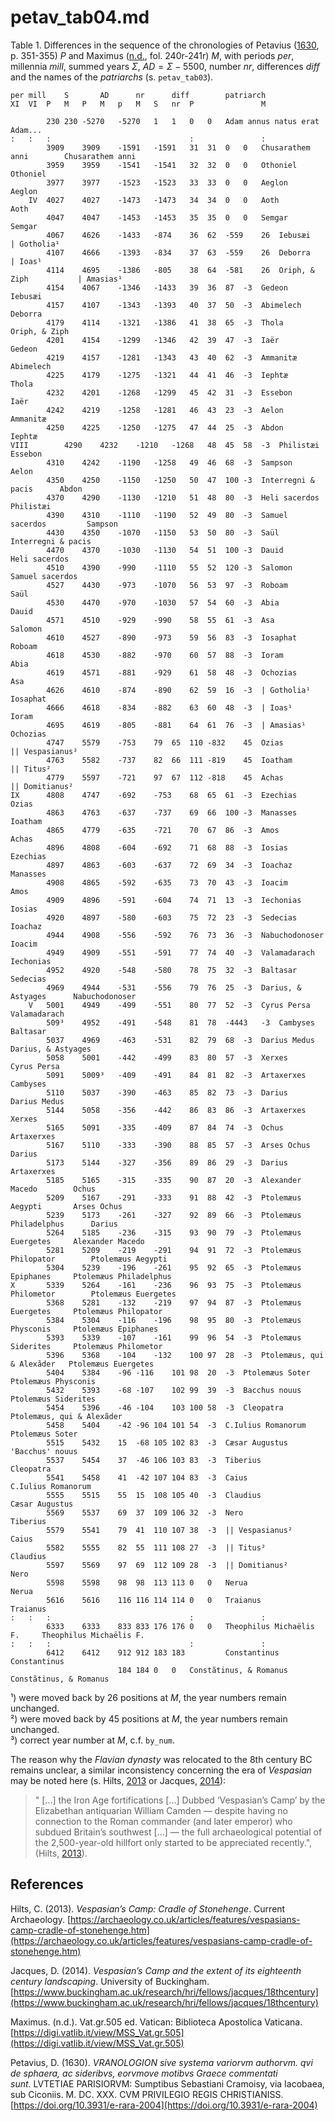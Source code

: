 # petav_tab04.md

Table 1. Differences in the sequence of the chronologies of Petavius ([1630](https://doi.org/10.3931/e-rara-2004), p. 351-355) $P$ ​​and Maximus ([n.d.](https://digi.vatlib.it/view/MSS_Vat.gr.505), fol. 240r-241r) $M$, with periods $per$, millennia $mill$, summed years $\Sigma$, $AD=\Sigma-5500$, number $nr$, differences $diff$ and the names of the *patriarchs* (s. `petav_tab03`).
~~~											
per	mill	S		AD		nr		diff		patriarch	
XI	VI	P	M	P	M	p	M	S	nr	P				M
											
		230	230	-5270	-5270	1	1	0	0	Adam annus natus erat		Adam...
:	:	:								:				:
		3909	3909	-1591	-1591	31	31	0	0	Chusarathem anni		Chusarathem anni
		3959	3959	-1541	-1541	32	32	0	0	Othoniel			Othoniel
		3977	3977	-1523	-1523	33	33	0	0	Aeglon				Aeglon
	IV	4027	4027	-1473	-1473	34	34	0	0	Aoth				Aoth
		4047	4047	-1453	-1453	35	35	0	0	Semgar				Semgar
		4067	4626	-1433	-874	36	62	-559	26	Iebusæi				| Gotholia¹
		4107	4666	-1393	-834	37	63	-559	26	Deborra				| Ioas¹
		4114	4695	-1386	-805	38	64	-581	26	Oriph, & Ziph			| Amasias¹
		4154	4067	-1346	-1433	39	36	87	-3	Gedeon				Iebusæi
		4157	4107	-1343	-1393	40	37	50	-3	Abimelech			Deborra
		4179	4114	-1321	-1386	41	38	65	-3	Thola				Oriph, & Ziph
		4201	4154	-1299	-1346	42	39	47	-3	Iaër				Gedeon
		4219	4157	-1281	-1343	43	40	62	-3	Ammanitæ			Abimelech
		4225	4179	-1275	-1321	44	41	46	-3	Iephtæ				Thola
		4232	4201	-1268	-1299	45	42	31	-3	Essebon				Iaër
		4242	4219	-1258	-1281	46	43	23	-3	Aelon				Ammanitæ
		4250	4225	-1250	-1275	47	44	25	-3	Abdon				Iephtæ
VIII		4290	4232	-1210	-1268	48	45	58	-3	Philistæi			Essebon
		4310	4242	-1190	-1258	49	46	68	-3	Sampson				Aelon
		4350	4250	-1150	-1250	50	47	100	-3	Interregni & pacis		Abdon
		4370	4290	-1130	-1210	51	48	80	-3	Heli sacerdos			Philistæi
		4390	4310	-1110	-1190	52	49	80	-3	Samuel sacerdos			Sampson
		4430	4350	-1070	-1150	53	50	80	-3	Saül				Interregni & pacis
		4470	4370	-1030	-1130	54	51	100	-3	Dauid				Heli sacerdos
		4510	4390	-990	-1110	55	52	120	-3	Salomon				Samuel sacerdos
		4527	4430	-973	-1070	56	53	97	-3	Roboam				Saül
		4530	4470	-970	-1030	57	54	60	-3	Abia				Dauid
		4571	4510	-929	-990	58	55	61	-3	Asa				Salomon
		4610	4527	-890	-973	59	56	83	-3	Iosaphat			Roboam
		4618	4530	-882	-970	60	57	88	-3	Ioram				Abia
		4619	4571	-881	-929	61	58	48	-3	Ochozias			Asa
		4626	4610	-874	-890	62	59	16	-3	| Gotholia¹			Iosaphat
		4666	4618	-834	-882	63	60	48	-3	| Ioas¹				Ioram
		4695	4619	-805	-881	64	61	76	-3	| Amasias¹			Ochozias
		4747	5579	-753	79	65	110	-832	45	Ozias				|| Vespasianus²
		4763	5582	-737	82	66	111	-819	45	Ioatham				|| Titus²
		4779	5597	-721	97	67	112	-818	45	Achas				|| Domitianus²
IX		4808	4747	-692	-753	68	65	61	-3	Ezechias			Ozias
		4863	4763	-637	-737	69	66	100	-3	Manasses			Ioatham
		4865	4779	-635	-721	70	67	86	-3	Amos				Achas
		4896	4808	-604	-692	71	68	88	-3	Iosias				Ezechias
		4897	4863	-603	-637	72	69	34	-3	Ioachaz				Manasses
		4908	4865	-592	-635	73	70	43	-3	Ioacim				Amos
		4909	4896	-591	-604	74	71	13	-3	Iechonias			Iosias
		4920	4897	-580	-603	75	72	23	-3	Sedecias			Ioachaz
		4944	4908	-556	-592	76	73	36	-3	Nabuchodonoser			Ioacim
		4949	4909	-551	-591	77	74	40	-3	Valamadarach			Iechonias
		4952	4920	-548	-580	78	75	32	-3	Baltasar			Sedecias
		4969	4944	-531	-556	79	76	25	-3	Darius, & Astyages		Nabuchodonoser
	V	5001	4949	-499	-551	80	77	52	-3	Cyrus Persa			Valamadarach
		509³	4952	-491	-548	81	78	-4443	-3	Cambyses			Baltasar
		5037	4969	-463	-531	82	79	68	-3	Darius Medus			Darius, & Astyages
		5058	5001	-442	-499	83	80	57	-3	Xerxes				Cyrus Persa
		5091	5009³	-409	-491	84	81	82	-3	Artaxerxes			Cambyses
		5110	5037	-390	-463	85	82	73	-3	Darius				Darius Medus
		5144	5058	-356	-442	86	83	86	-3	Artaxerxes			Xerxes
		5165	5091	-335	-409	87	84	74	-3	Ochus				Artaxerxes
		5167	5110	-333	-390	88	85	57	-3	Arses Ochus			Darius
		5173	5144	-327	-356	89	86	29	-3	Darius				Artaxerxes
		5185	5165	-315	-335	90	87	20	-3	Alexander Macedo		Ochus
		5209	5167	-291	-333	91	88	42	-3	Ptolemæus Aegypti		Arses Ochus
		5239	5173	-261	-327	92	89	66	-3	Ptolemæus Philadelphus		Darius
		5264	5185	-236	-315	93	90	79	-3	Ptolemæus Euergetes		Alexander Macedo
		5281	5209	-219	-291	94	91	72	-3	Ptolemæus Philopator		Ptolemæus Aegypti
		5304	5239	-196	-261	95	92	65	-3	Ptolemæus Epiphanes		Ptolemæus Philadelphus
X		5339	5264	-161	-236	96	93	75	-3	Ptolemæus Philometor		Ptolemæus Euergetes
		5368	5281	-132	-219	97	94	87	-3	Ptolemæus Euergetes		Ptolemæus Philopator
		5384	5304	-116	-196	98	95	80	-3	Ptolemæus Physconis		Ptolemæus Epiphanes
		5393	5339	-107	-161	99	96	54	-3	Ptolemæus Siderites		Ptolemæus Philometor
		5396	5368	-104	-132	100	97	28	-3	Ptolemæus, qui & Alexãder	Ptolemæus Euergetes
		5404	5384	-96	-116	101	98	20	-3	Ptolemæus Soter			Ptolemæus Physconis
		5432	5393	-68	-107	102	99	39	-3	Bacchus nouus			Ptolemæus Siderites
		5454	5396	-46	-104	103	100	58	-3	Cleopatra			Ptolemæus, qui & Alexãder
		5458	5404	-42	-96	104	101	54	-3	C.Iulius Romanorum		Ptolemæus Soter
		5515	5432	15	-68	105	102	83	-3	Cæsar Augustus			'Bacchus' nouus
		5537	5454	37	-46	106	103	83	-3	Tiberius			Cleopatra
		5541	5458	41	-42	107	104	83	-3	Caius				C.Iulius Romanorum
		5555	5515	55	15	108	105	40	-3	Claudius			Cæsar Augustus
		5569	5537	69	37	109	106	32	-3	Nero				Tiberius
		5579	5541	79	41	110	107	38	-3	|| Vespasianus²			Caius
		5582	5555	82	55	111	108	27	-3	|| Titus²			Claudius
		5597	5569	97	69	112	109	28	-3	|| Domitianus²			Nero
		5598	5598	98	98	113	113	0	0	Nerua				Nerua
		5616	5616	116	116	114	114	0	0	Traianus			Traianus
:	:	:								:				:
		6333	6333	833	833	176	176	0	0	Theophilus Michaëlis F.		Theophilus Michaëlis F.
:	:	:								:				:
		6412	6412	912	912	183	183			Constantinus			Constantinus
						184	184	0	0	Constãtinus, & Romanus		Constãtinus, & Romanus
~~~
¹) were moved back by 26 positions at $M$, the year numbers remain unchanged.  
²) were moved back by 45 positions at $M$, the year numbers remain unchanged.  
³) correct year number at $M$, c.f. `by_num`.  

The reason why the *Flavian dynasty* was relocated to the 8th century BC remains unclear, a similar inconsistency concerning the era of *Vespasian* may be noted here (s. Hilts, [2013](https://archaeology.co.uk/articles/features/vespasians-camp-cradle-of-stonehenge.htm) or Jacques, [2014](https://www.buckingham.ac.uk/research/hri/fellows/jacques/18thcentury)):

>" [...] the Iron Age fortifications [...]
Dubbed ‘Vespasian’s Camp’ by the Elizabethan antiquarian William Camden — despite having no connection to the Roman commander (and later emperor) who subdued Britain’s southwest [...] — the full archaeological potential of the 2,500-year-old hillfort only started to be appreciated recently.", (Hilts, [2013](https://archaeology.co.uk/articles/features/vespasians-camp-cradle-of-stonehenge.htm)).

## References

Hilts, C. (2013). *Vespasian’s Camp: Cradle of Stonehenge*. Current Archaeology. [https://archaeology.co.uk/articles/features/vespasians-camp-cradle-of-stonehenge.htm](https://archaeology.co.uk/articles/features/vespasians-camp-cradle-of-stonehenge.htm)

Jacques, D. (2014). *Vespasian’s Camp and the extent of its eighteenth century landscaping*. University of Buckingham. [https://www.buckingham.ac.uk/research/hri/fellows/jacques/18thcentury](https://www.buckingham.ac.uk/research/hri/fellows/jacques/18thcentury)

Maximus. (n.d.). Vat.gr.505 ed. Vatican: Biblioteca Apostolica Vaticana. [https://digi.vatlib.it/view/MSS_Vat.gr.505](https://digi.vatlib.it/view/MSS_Vat.gr.505)

Petavius, D. (1630). *VRANOLOGION sive systema variorvm authorvm. qvi de sphaera, ac sideribvs, eorvmove motibvs Graece commentati sunt*. LVTETIAE PARISIORVM: Sumptibus Sebastiani Cramoisy, via Iacobaea, sub Ciconiis. M. DC. XXX. CVM PRIVILEGIO REGIS CHRISTIANISS. [https://doi.org/10.3931/e-rara-2004](https://doi.org/10.3931/e-rara-2004)
